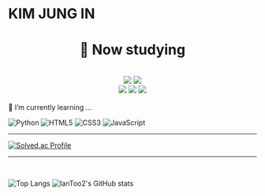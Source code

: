 <!--
**IanToo2/IanToo2** is a ✨ _special_ ✨ repository because its `README.md` (this file) appears on your GitHub profile.

Here are some ideas to get you started:

- 🔭 I’m currently working on ...
- 
- 👯 I’m looking to collaborate on ...
- 🤔 I’m looking for help with ...
- 💬 Ask me about ...
- 📫 How to reach me: ...
- 😄 Pronouns: ...
- ⚡ Fun fact: ...
-->
# KIM JUNG IN

<div align = "center">
 <h1>🌱 Now studying</h1> <br>
 <img src="https://img.shields.io/badge/Django-092E20?style=flat&logo=Django&logoColor=white"/>
 <img src="https://img.shields.io/badge/Python-3776AB?style=flat&logo=Python&logoColor=white"/>
 <br>
 <img src="https://img.shields.io/badge/HTML5-E34F26style=flat&logo=HTML5&logoColor=white"/>
 <img src="https://img.shields.io/badge/CSS3-1572B6?style=flat&logo=CSS3&logoColor=white"/>
 <img src="https://img.shields.io/badge/JavaScript-F7DF1E?style=flat&logo=JavaScript&logoColor=white"/>
</div>
<br>
🌱 I’m currently learning ...
<br>

![Python](https://img.shields.io/badge/Python-3776AB.svg?&style=for-the-badge&logo=Python&logoColor=white)
![HTML5](https://img.shields.io/badge/HTML5-E34F26.svg?&style=for-the-badge&logo=HTML5&logoColor=white)
![CSS3](https://img.shields.io/badge/CSS3-1572B6.svg?&style=for-the-badge&logo=CSS3&logoColor=white)
![JavaScript](https://img.shields.io/badge/JavaScript-F7DF1E.svg?&style=for-the-badge&logo=JavaScript&logoColor=white)
***
[![Solved.ac Profile](http://mazassumnida.wtf/api/generate_badge?boj=rlawjddla0203)](https://solved.ac/rlawjddla0203)
***
<br>

![Top Langs](https://github-readme-stats.vercel.app/api/top-langs/?username=IanToo2)
![IanToo2's GitHub stats](https://github-readme-stats.vercel.app/api?username=IanToo2)<br>

<br><br><br>



<br><br><br>




